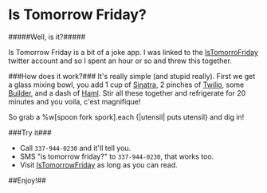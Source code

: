 Is Tomorrow Friday?
===================
#####Well, is it?#####

Is Tomorrow Friday is a bit of a joke app. I was linked to the [IsTomorroFriday](http://twitter.com/#!/istomorrofriday) twitter account and so I spent an hour or so and threw this together.

###How does it work?###
It's really simple (and stupid really). First we get a glass mixing bowl, you add 1 cup of [Sinatra](http://www.sinatrarb.com/), 2 pinches of [Twilio](http://twilio.com), some [Builder](http://builder.rubyforge.org/), and a dash of [Haml](http://haml-lang.com/). Stir all these together and refrigerate for 20 minutes and you voila, c'est magnifique!

So grab a %w[spoon fork spork].each {|utensil| puts utensil} and dig in!

###Try it###
*  Call ```337-944-0230``` and it'll tell you.
*  SMS "is tomorrow friday?" to ```337-944-0230```, that works too.
*  Visit [IsTomorrowFriday](http://istomorrowfriday.heroku.com) as long as you can read.

##Enjoy!##